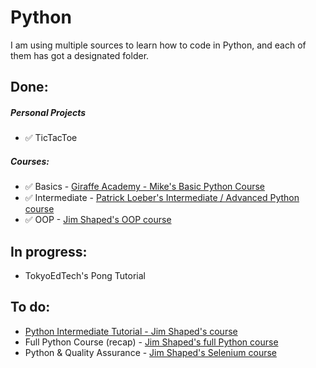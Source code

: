 # Python

I am using multiple sources to learn how to code in Python, and each of them has got a designated folder.

## Done:

##### Personal Projects
* ✅ TicTacToe

##### Courses:
* ✅ Basics - [Giraffe Academy - Mike's Basic Python Course](https://youtu.be/rfscVS0vtbw)
* ✅ Intermediate - [Patrick Loeber's Intermediate / Advanced Python course](https://youtu.be/HGOBQPFzWKo)
* ✅ OOP - [Jim Shaped's OOP course](https://youtu.be/Ej_02ICOIgs)

## In progress:

* TokyoEdTech's Pong Tutorial

## To do:
* [Python Intermediate Tutorial - Jim Shaped's course](https://www.youtube.com/playlist?list=PLOkVupluCIjtA034kJfn1ulwBoGjmKJ_2)
* Full Python Course (recap) - [Jim Shaped's full Python course](https://youtu.be/m0LdKZ-prto)
* Python & Quality Assurance - [Jim Shaped's Selenium course](https://www.youtube.com/playlist?list=PLOkVupluCIjtdAJ7067yDWf_HGJR0Nom5)
